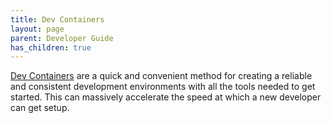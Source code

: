 ```yaml
---
title: Dev Containers
layout: page
parent: Developer Guide
has_children: true
---
```


[Dev Containers](https://docs.github.com/en/codespaces/setting-up-your-project-for-codespaces/adding-a-dev-container-configuration/introduction-to-dev-containers) are a quick and convenient method for creating a reliable and consistent development environments with all the tools needed to get started. This can massively accelerate the speed at which a new developer can get setup.